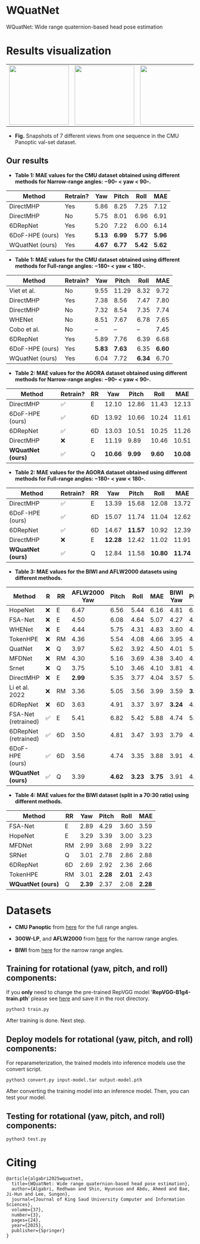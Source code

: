 # WQuatNet
WQuatNet: Wide range quaternion-based head pose estimation



# Results visualization


<table>
<tr>
<td><img src="images/cmu1.jpg" height="160"></td>
<td><img src="images/cmu4.jpg" height="160"></td> 
<td><img src="images/cmu13.jpg" height="160"></td> 
<td><img src="images/cmu14.jpg" height="160"></td> 
<td><img src="images/cmu15.jpg" height="160"></td>
<td><img src="images/cmu18.jpg" height="160"></td> 
<td><img src="images/cmu20.jpg" height="160"></td> 
</tr>
</table>

* **Fig.** Snapshots of 7 different views from one sequence in the CMU Panoptic val-set dataset.





## **Our results**
* **Table 1: MAE values for the CMU dataset obtained using different methods for Narrow-range angles: −90◦ < yaw < 90◦.**

| Method          | Retrain? | Yaw      | Pitch    | Roll     | MAE      |
| --------------- | -------- | -------- | -------- | -------- | -------- |
| DirectMHP       | Yes      | 5.86     | 8.25     | 7.25     | 7.12     |
| DirectMHP       | No       | 5.75     | 8.01     | 6.96     | 6.91     |
| 6DRepNet        | Yes      | 5.20     | 7.22     | 6.00     | 6.14     |
| 6DoF-HPE (ours) | Yes      | **5.13** | **6.99** | **5.77** | **5.96** |
| WQuatNet (ours) | Yes      | **4.67** | **6.77** | **5.42** | **5.62** |

* **Table 1: MAE values for the CMU dataset obtained using different methods for Full-range angles: −180◦ < yaw < 180◦.**

  
| Method          | Retrain? | Yaw      | Pitch    | Roll     | MAE      |
| --------------- | -------- | -------- | -------- | -------- | -------- |
| Viet et al.     | No       | 9.55     | 11.29    | 8.32     | 9.72     |
| DirectMHP       | Yes      | 7.38     | 8.56     | 7.47     | 7.80     |
| DirectMHP       | No       | 7.32     | 8.54     | 7.35     | 7.74     |
| WHENet          | No       | 8.51     | 7.67     | 6.78     | 7.65     |
| Cobo et al.     | No       | –        | –        | –        | 7.45     |
| 6DRepNet        | Yes      | 5.89     | 7.76     | 6.39     | 6.68     |
| 6DoF-HPE (ours) | Yes      | **5.83** | **7.63** | 6.35     | **6.60** |
| WQuatNet (ours) | Yes      | 6.04     | 7.72     | **6.34** | 6.70     |


* **Table 2: MAE values for the AGORA dataset obtained using different methods for Narrow-range angles: −90◦ < yaw < 90◦.**

| Method              | Retrain? | RR | Yaw       | Pitch    | Roll     | MAE       |
| ------------------- | -------- | -- | --------- | -------- | -------- | --------- |
| DirectMHP           | ✅        | E  | 12.10     | 12.86    | 11.43    | 12.13     |
| 6DoF-HPE (ours)     | ✅        | 6D | 13.92     | 10.66    | 10.24    | 11.61     |
| 6DRepNet            | ✅        | 6D | 13.03     | 10.51    | 10.25    | 11.26     |
| DirectMHP           | ❌        | E  | 11.19     | 9.89     | 10.46    | 10.51     |
| **WQuatNet (ours)** | ✅        | Q  | **10.66** | **9.99** | **9.60** | **10.08** |


* **Table 2: MAE values for the AGORA dataset obtained using different methods for Full-range angles: −180◦ < yaw < 180◦.**

| Method              | Retrain? | RR | Yaw       | Pitch     | Roll      | MAE       |
| ------------------- | -------- | -- | --------- | --------- | --------- | --------- |
| DirectMHP           | ✅        | E  | 13.39     | 15.68     | 12.08     | 13.72     |
| 6DoF-HPE (ours)     | ✅        | 6D | 15.07     | 11.74     | 11.04     | 12.62     |
| 6DRepNet            | ✅        | 6D | 14.67     | **11.57** | 10.92     | 12.39     |
| DirectMHP           | ❌        | E  | **12.28** | 12.42     | 11.02     | 11.91     |
| **WQuatNet (ours)** | ✅        | Q  | 12.84     | 11.58     | **10.80** | **11.74** |




* **Table 3: MAE values for the BIWI and AFLW2000 datasets using different methods.**

| Method               | R | RR | AFLW2000 Yaw | Pitch    | Roll     | MAE      | BIWI Yaw | Pitch    | Roll     | MAE      |
| -------------------- | - | -- | ------------ | -------- | -------- | -------- | -------- | -------- | -------- | -------- |
| HopeNet              | ❌ | E  | 6.47         | 6.56     | 5.44     | 6.16     | 4.81     | 6.60     | 3.27     | 4.89     |
| FSA-Net              | ❌ | E  | 4.50         | 6.08     | 4.64     | 5.07     | 4.27     | 4.96     | 2.76     | 4.00     |
| WHENet               | ❌ | E  | 4.44         | 5.75     | 4.31     | 4.83     | 3.60     | 4.10     | 2.73     | 3.48     |
| TokenHPE             | ❌ | RM | 4.36         | 5.54     | 4.08     | 4.66     | 3.95     | 4.51     | 2.71     | 3.72     |
| QuatNet              | ❌ | Q  | 3.97         | 5.62     | 3.92     | 4.50     | 4.01     | 5.49     | 2.94     | 4.15     |
| MFDNet               | ❌ | RM | 4.30         | 5.16     | 3.69     | 4.38     | 3.40     | 4.68     | 2.77     | 3.62     |
| Srnet                | ❌ | Q  | 3.75         | 5.10     | 3.46     | 4.10     | 3.81     | 4.36     | 2.77     | 3.65     |
| DirectMHP            | ❌ | E  | **2.99**     | 5.35     | 3.77     | 4.04     | 3.57     | 5.47     | 4.02     | 4.35     |
| Li et al. 2022       | ❌ | RM | 3.36         | 5.05     | 3.56     | 3.99     | 3.59     | **3.94** | 2.68     | **3.40** |
| 6DRepNet             | ❌ | 6D | 3.63         | 4.91     | 3.37     | 3.97     | **3.24** | 4.48     | 2.68     | 3.47     |
| FSA-Net (retrained)  | ✅ | E  | 5.41         | 6.82     | 5.42     | 5.88     | 4.74     | 5.32     | 3.26     | 4.44     |
| 6DRepNet (retrained) | ✅ | 6D | 3.50         | 4.81     | 3.47     | 3.93     | 3.79     | 4.53     | 2.89     | 3.74     |
| 6DoF-HPE (ours)      | ✅ | 6D | 3.56         | 4.74     | 3.35     | 3.88     | 3.91     | 4.43     | 2.69     | 3.68     |
| **WQuatNet (ours)**  | ✅ | Q  | 3.39         | **4.62** | **3.23** | **3.75** | 3.91     | 4.20     | **2.64** | 3.58     |


* **Table 4: MAE values for the BIWI dataset (split in a 70:30 ratio) using different methods.**


| Method              | RR | Yaw      | Pitch    | Roll     | MAE      |
| ------------------- | -- | -------- | -------- | -------- | -------- |
| FSA-Net             | E  | 2.89     | 4.29     | 3.60     | 3.59     |
| HopeNet             | E  | 3.29     | 3.39     | 3.00     | 3.23     |
| MFDNet              | RM | 2.99     | 3.68     | 2.99     | 3.22     |
| SRNet               | Q  | 3.01     | 2.78     | 2.86     | 2.88     |
| 6DRepNet            | 6D | 2.69     | 2.92     | 2.36     | 2.66     |
| TokenHPE            | RM | 3.01     | **2.28** | **2.01** | 2.43     |
| **WQuatNet (ours)** | Q  | **2.39** | 2.37     | 2.08     | **2.28** |


# Datasets

* **CMU Panoptic**  from [here](http://domedb.perception.cs.cmu.edu/) for the full range angles.
  
* **300W-LP**, and **AFLW2000** from [here](http://www.cbsr.ia.ac.cn/users/xiangyuzhu/projects/3DDFA/main.htm) for the narrow range angles.

* **BIWI**  from [here](https://icu.ee.ethz.ch/research/datsets.html) for the narrow range angles.

  



## **Training for rotational (yaw, pitch, and roll)  components**:

If you **only** need to change the pre-trained RepVGG model '**RepVGG-B1g4-train.pth**' please see [here](https://drive.google.com/drive/folders/1Avome4KvNp0Lqh2QwhXO6L5URQjzCjUq) and save it in the root directory.


```
python3 train.py
```

After training is done. Next step.

##  **Deploy models for rotational (yaw, pitch, and roll)  components**:

For reparameterization, the trained models into inference models use the convert script.

```
python3 convert.py input-model.tar output-model.pth
```

After converting the training model into an inference model. 
Then, you can test your model.


## **Testing for rotational (yaw, pitch, and roll)  components**:

```
python3 test.py
```



# Citing

```
@article{algabri2025wquatnet,
  title={WQuatNet: Wide range quaternion-based head pose estimation},
  author={Algabri, Redhwan and Shin, Hyunsoo and Abdu, Ahmed and Bae, Ji-Hun and Lee, Sungon},
  journal={Journal of King Saud University Computer and Information Sciences},
  volume={37},
  number={3},
  pages={24},
  year={2025},
  publisher={Springer}
}
```
